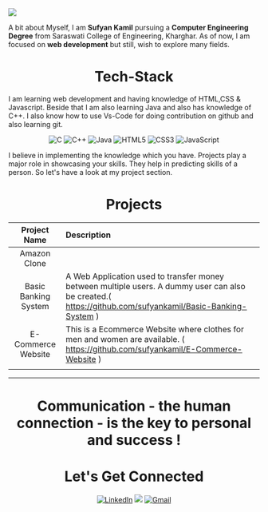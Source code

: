 <img src="Web,jpg![Web](https://user-images.githubusercontent.com/66327177/126214087-32ca39e2-658f-4e19-9f1c-8c6c4907b616.jpg)">

A bit about Myself, I am <b>Sufyan Kamil</b> pursuing a <b>Computer Engineering Degree</b> from Saraswati College of Engineering, Kharghar. As of now, I am focused on <b>web development</b> but still, wish to explore many fields.

<h1 align="center">Tech-Stack</h1>

I am learning web development and having knowledge of HTML,CSS & Javascript. Beside that I am also learning Java and also has  knowledge of C++. I also know how to use Vs-Code for doing contribution on github and also learning git.

<p align="center"> 
<img alt="C" src="https://img.shields.io/badge/c-%2300599C.svg?&style=for-the-badge&logo=c&logoColor=white" />
<img alt="C++" src="https://img.shields.io/badge/c++-%2300599C.svg?&style=for-the-badge&logo=c%2B%2B&ogoColor=white" />
 <img alt="Java" src="https://img.shields.io/badge/java-%23ED8B00.svg?&style=for-the-badge&logo=java&logoColor=white" />
<img alt="HTML5" src="https://img.shields.io/badge/html5-%23E34F26.svg?&style=for-the-badge&logo=html5&logoColor=white" />
 <img alt="CSS3" src="https://img.shields.io/badge/css3-%231572B6.svg?&style=for-the-badge&logo=css3&logoColor=white" />
 <img alt="JavaScript" src="https://img.shields.io/badge/javascript-%23323330.svg?&style=for-the-badge&logo=javascript&logoColor=%23F7DF1E" />
</p>

I believe in implementing the knowledge which you have. Projects play a major role in showcasing your skills. They help in predicting skills of a person. So let's have a look at my project section.

<h1 align="center">Projects</h1>




| Project Name      | Description | 
| :---:        |    :----   |  
| Amazon Clone |  | 
| Basic Banking System | A Web Application used to transfer money between multiple users. A dummy user can also be created.( https://github.com/sufyankamil/Basic-Banking-System ) | 
| E-Commerce Website | This is a Ecommerce Website where clothes for men and women are available. ( https://github.com/sufyankamil/E-Commerce-Website ) |
|  |            |

<hr>
<h1 align="center">Communication - the human connection - is the key to personal and success !</h1>

<h1 align="center">Let's Get Connected</h1>


<div align="center">

<a  href="https://www.linkedin.com/in/sufyan-k-77a974110" target="_blank"><img alt="LinkedIn" src="https://img.shields.io/badge/linkedin%20-%230077B5.svg?&style=for-the-badge&logo=linkedin&logoColor=white" /></a>
<a href="https://twitter.com/sufyan__kamil?s=08" target="_blank"><img src="https://img.shields.io/badge/twitter-%2300acee.svg?&style=for-the-badge&logo=twitter&logoColor=white&alt=twitter" /></a>
<a href="mailto:sufyankamil15@gmail.com"><img  alt="Gmail" src="https://img.shields.io/badge/Gmail-D14836?style=for-the-badge&logo=gmail&logoColor=white" /><a href="https://www.facebook.com/rohan.kulkarni.2520/" target="_blank">

</div>
